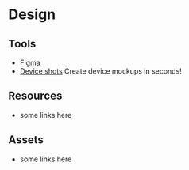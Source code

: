# Design

## Tools

- [Figma](https://www.figma.com/)
- [Device shots](https://deviceshots.com/) Create device mockups in seconds!

## Resources

- some links here

## Assets

- some links here
